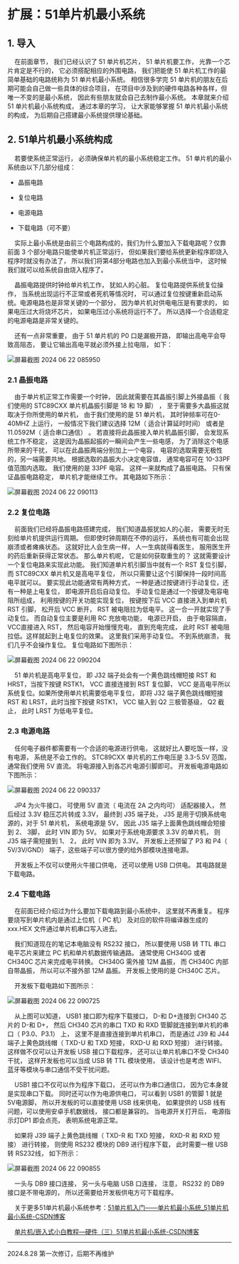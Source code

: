 # 扩展：51单片机最小系统

## 1. 导入

    在前面章节， 我们已经认识了 51 单片机芯片， 51 单片机要工作， 光靠一个芯片肯定是不行的， 它必须搭配相应的外围电路， 我们把能使 51 单片机工作的最简单基础的电路统称为 51 单片机最小系统。 相信很多学完 51 单片机的朋友在后期可能会自己做一些具体的综合项目， 在项目中涉及到的硬件电路各种各样，但唯一不变的是最小系统， 因此有些朋友就会自己去制作最小系统。 本章就来介绍 51 单片机最小系统构成， 通过本章的学习， 让大家能够掌握 51 单片机最小系统的构成， 为后期自己搭建最小系统提供理论基础。

## 2. 51单片机最小系统构成

    若要使系统正常运行， 必须确保单片机的最小系统稳定工作。 51 单片机的最小系统由以下几部分组成：

- 晶振电路

- 复位电路

- 电源电路

- 下载电路（可不要）

    实际上最小系统是由前三个电路构成的，我们为什么要加入下载电路呢？仅靠前面 3 个部分电路只能使单片机正常运行， 但如果我们要给系统更新程序即烧入程序时就没有办法了， 所以我们将第4部分电路也加入到最小系统当中， 这时候我们就可以给系统自由烧入程序了。

    晶振电路提供时钟给单片机工作， 犹如人的心脏。 复位电路提供系统复位操作， 当系统出现运行不正常或者死机等情况时， 可以通过复位按键重新启动系统。电源电路也是非常关键的一个部分， 因为单片机对供电电压是有要求的， 如果电压过大将烧坏芯片， 如果电压过小系统将运行不了。 所以选择一个合适稳定的电源电路是非常关键的。

    还有一点非常重要， 由于 51 单片机的 P0 口是漏极开路， 即输出高电平会导致高阻态， 要让它输出高电平就必须外接上拉电阻， 如下：

![屏幕截图 2024 06 22 085950](https://img.picgo.net/2024/06/22/-2024-06-22-0859509dc5e0105ea8160d.png)

### 2.1 晶振电路

    由于单片机正常工作需要一个时钟， 因此就需要在其晶振引脚上外接晶振（ 我们使用的 STC89CXX 单片机晶振引脚是 18 和 19 脚） ， 至于需要多大晶振这就取决于你所使用的单片机， 由于我们使用的是 51 单片机， 其时钟频率可在0-40MHZ 上运行， 一般情况下我们建议选择 12M（ 适合计算延时时间） 或者是11.0592M（ 适合串口通信） 。 若直接将此晶振接入单片机晶振引脚， 会发现系统工作不稳定， 这是因为晶振起振的一瞬间会产生一些电感， 为了消除这个电感所带来的干扰， 可以在此晶振两端分别加上一个电容， 电容的选取需要无极性的，另一端需要共地。 根据选取的晶振大小决定电容值， 通常电容可在 10-33PF 值范围内选取。 我们使用的是 33PF 电容。 这样一来就构成了晶振电路。 只有保证晶振电路稳定， 单片机才能继续工作。 其电路如下所示：

![屏幕截图 2024 06 22 090113](https://img.picgo.net/2024/06/22/-2024-06-22-090113b7a6a517c1357aa0.png)

### 2.2 复位电路

    前面我们已经将晶振电路搭建完成， 我们知道晶振犹如人的心脏， 需要无时无刻给单片机提供运行周期。 但即使时钟周期在不停的运行， 系统也有可能会出现崩溃或者瘫痪状态。 这就好比人会生病一样， 人一生病就得看医生， 服用医生开的药后重新获得正常状态。 那么单片机呢， 它是如何获取重生的？ 这就需要设计一个复位电路来实现此功能。 我们知道单片机引脚当中就有一个 RST 复位引脚， 而 STC89CXX 单片机又是高电平复位， 所以只需要让这个引脚保持一段时间高电平就可以。 要实现此功能通常有两种方式， 一种是通过按键进行手动复位，还有一种是上电复位， 即电源开启后自动复位。 手动复位是通过一个按键及电容电阻所组成， 利用按键的开关功能实现复位， 按键按下后 VCC 直接进入到单片机RST 引脚， 松开后 VCC 断开， RST 被电阻拉为低电平。 这一合一开就实现了手动复位。 而自动复位主要是利用 RC 充放电功能， 电源已开启， 由于电容隔直， VCC直接进入 RST， 然后电容开始慢慢充电， 直到充电完成， 此时 RST 被电阻拉低。这样就起到上电复位的效果。 这里我们采用手动复位。 不到系统崩溃， 我们几乎不会操作复位。 复位电路如下图所示：

![屏幕截图 2024 06 22 090204](https://img.picgo.net/2024/06/22/-2024-06-22-090204c31c3ec04fd52608.png)

    51 单片机是高电平复位， 即 J32 端子处会有一个黄色跳线帽短接 RST 和 HRST，当按下按键 RSTK1， VCC 直接连接到 RST 复位脚， VCC 是高电平所以系统复位。如果所使用单片机需要低电平复位， 即将 J32 端子黄色跳线帽短接 RST 和 LRST，此时当按下按键 RSTK1， VCC 输入到 Q2 三极管基级， Q2 截止， 此时 LRST 为低电平复位。

### 2.3 电源电路

    任何电子器件都需要有一个合适的电源进行供电， 这就好比人要吃饭一样，没有电源， 系统是不会工作的。 STC89CXX 单片机的工作电压是 3.3-5.5V 范围，通常我们使用 5V 直流。 将电源接入到各芯片电源引脚即可。 开发板电源电路如下图所示：

![屏幕截图 2024 06 22 090337](https://img.picgo.net/2024/06/22/-2024-06-22-0903371ceea6c63ee2c15a.png)

    JP4 为火牛接口， 可使用 5V 直流（ 电流在 2A 之内均可） 适配器接入， 然后经过 3.3V 稳压芯片转成 3.3V， 最终到 J35 端子处， J35 是用于切换系统电源的，对于 51 单片机， 系统电源是 5V， 因此 J35 端子上面黄色跳线帽会短接到 2、 3脚， 此时 VIN 即为 5V。 如果对于系统电源要求 3.3V 的单片机， 则 J35 端子需短接到 1、 2， 此时 VIN 即为 3.3V。 开发板上还预留了 P3 和 P4（ 5V/3V/GND） 端子，这些端子可以很方便的给外部模块连接电源。

    开发板上不仅可以使用火牛接口供电， 还可以使用 USB 口供电。 其电路就是下载电路。

### 2.4 下载电路

    在前面已经介绍过为什么要加下载电路到最小系统中， 这里就不再重复。 程序要烧写到单片机内是通过上位机（ PC 机） 及对应的软件将编译器生成的xxx.HEX 文件通过单片机串口写入进去。

    我们知道现在的笔记本电脑没有 RS232 接口， 所以要使用 USB 转 TTL 串口电平芯片来建立 PC 机和单片机数据传输通路。 通常使用 CH340G 或者 CH340C 芯片来完成电平转换。 CH340G 需外接 12M 晶振， 而 CH340C 内部自带晶振， 所以可以不接外部 12M 晶振。 开发板上使用的是 CH340C 芯片。

    开发板下载电路如下图所示：

![屏幕截图 2024 06 22 090725](https://img.picgo.net/2024/06/22/-2024-06-22-0907250f913da84cdfd3d1.png)

    从上图可以知道， USB1 接口即为程序下载接口， D-和 D+连接到 CH340 芯片的 D-和 D+， 然后 CH340 芯片的串口 TXD 和 RXD 管脚就连接到单片机的串口（ P3.0、P3.1） 上， 这里不是直接连接到单片机串口， 而是通过 J39 和 J44 端子上黄色跳线帽（ TXD-U 和 TXD 短接， RXD-U 和 RXD 短接） 进行转接。 这样做不仅可以让开发板 USB 接口下载程序， 还可以让单片机串口不受 CH340 干扰， 这样开发板也可以当成 USB 转 TTL 模块使用， 该设计也是考虑 WIFI、 蓝牙等模块与串口通信不受干扰问题。

    USB1 接口不仅可以作为程序下载口， 还可以作为串口通信口， 因为它本身就是实现串口下载。 同时还可以作为电源供电口， 可以看到 USB1 的管脚 1 就是 5V电源脚， 所以开发板的可以直接使用 USB 线来供电， 如果提供的 USB 线有问题，可以使用安卓手机数据线， 接口都是兼容的。 当电源开关打开后， 电源指示灯DP1 即会点亮， 表明系统电源正常。

    如果将 J39 端子上黄色跳线帽（ TXD-R 和 TXD 短接， RXD-R 和 RXD 短接） 进行转接， 则使用 RS232 模块的 DB9 进行程序下载， 此时需要一根 USB 转 RS232线， 如下所示：

![屏幕截图 2024 06 22 090855](https://img.picgo.net/2024/06/22/-2024-06-22-090855e9e0a87423d3ed44.png)

    一头与 DB9 接口连接， 另一头与电脑 USB 口连接， 注意， RS232 的 DB9 接口是不带电源的， 所以还需要给开发板供电方可下载程序。

    关于更多51单片机最小系统参考：[51单片机入门——单片机最小系统_51单片机最小系统-CSDN博客](https://blog.csdn.net/m0_56646606/article/details/120598053)

    [单片机/嵌入式小白教程—硬件（三）51单片机最小系统-CSDN博客](https://blog.csdn.net/Pitiee/article/details/131716451)

---

2024.8.28 第一次修订，后期不再维护
